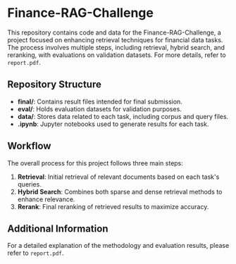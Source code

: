# Finance-RAG-Challenge

This repository contains code and data for the Finance-RAG-Challenge, a project focused on enhancing retrieval techniques for financial data tasks. The process involves multiple steps, including retrieval, hybrid search, and reranking, with evaluations on validation datasets. For more details, refer to `report.pdf`.

## Repository Structure

- **final/**: Contains result files intended for final submission.
- **eval/**: Holds evaluation datasets for validation purposes.
- **data/**: Stores data related to each task, including corpus and query files.
- **.ipynb**: Jupyter notebooks used to generate results for each task.

## Workflow

The overall process for this project follows three main steps:

1. **Retrieval**: Initial retrieval of relevant documents based on each task's queries.
2. **Hybrid Search**: Combines both sparse and dense retrieval methods to enhance relevance.
3. **Rerank**: Final reranking of retrieved results to maximize accuracy.

## Additional Information

For a detailed explanation of the methodology and evaluation results, please refer to `report.pdf`.
